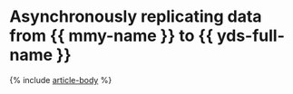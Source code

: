 # Asynchronously replicating data from {{ mmy-name }} to {{ yds-full-name }}

{% include [article-body](../../_tutorials/datatransfer/mmy-to-yds.md) %}
